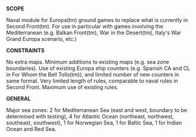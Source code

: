 <b>SCOPE</b>

Naval module for Europa(tm) ground games to replace what is currently in Second Front(tm).  For use in particular with games involving the Mediterranean (e.g. Balkan Front(tm), War in the Desert(tm), Italy's War Grand Europa scenario, etc.)

<b>CONSTRAINTS</b>

No extra maps.  Minimum additions to existing maps (e.g. sea zone boundaries).
Use of existing Europa ship counters (e.g. Spanish CA and CL in For Whom the Bell Tolls(tm)), and limited number of new counters in same format.
Very limited length of rules, comparable to naval rules in Second Front.  Maximum use of existing rules.

<b>GENERAL</b>

Major sea zones:  2 for Mediterranean Sea (east and west, boundary to be determined with testing), 4 for Atlantic Ocean (northeast, northwest, southeast, southwest), 1 for Norwegian Sea, 1 for Baltic Sea, 1 for Indian Ocean and Red Sea.
